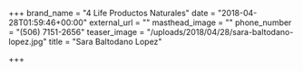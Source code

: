 +++
brand_name = "4 Life Productos Naturales"
date = "2018-04-28T01:59:46+00:00"
external_url = ""
masthead_image = ""
phone_number = "(506) 7151-2656"
teaser_image = "/uploads/2018/04/28/sara-baltodano-lopez.jpg"
title = "Sara Baltodano Lopez"

+++
